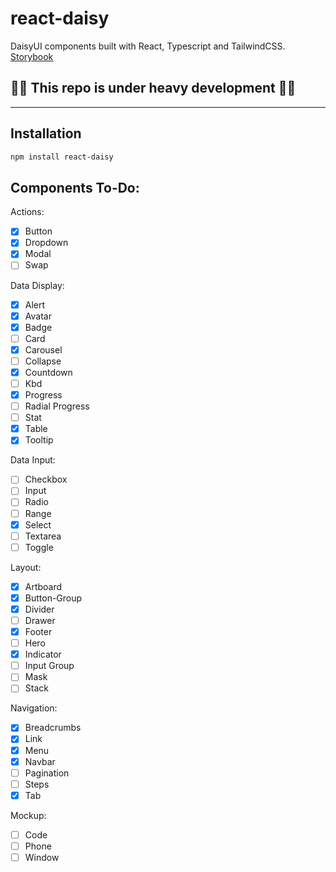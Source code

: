# react-daisy
DaisyUI components built with React, Typescript and TailwindCSS.
<a href="https://benjitrosch.github.io/react-daisyui/">Storybook</a>

## 🚧🚧 This repo is under heavy development 🚧🚧

----

## Installation

```bash
npm install react-daisy
```

## Components To-Do:

Actions:
- [x] Button
- [X] Dropdown
- [X] Modal
- [ ] Swap

Data Display:
- [x] Alert
- [X] Avatar
- [X] Badge
- [ ] Card
- [X] Carousel
- [ ] Collapse
- [X] Countdown
- [ ] Kbd
- [X] Progress
- [ ] Radial Progress
- [ ] Stat
- [X] Table
- [X] Tooltip

Data Input:
- [ ] Checkbox
- [ ] Input
- [ ] Radio
- [ ] Range
- [X] Select
- [ ] Textarea
- [ ] Toggle

Layout:
- [X] Artboard
- [x] Button-Group
- [X] Divider
- [ ] Drawer
- [X] Footer
- [ ] Hero
- [X] Indicator
- [ ] Input Group
- [ ] Mask
- [ ] Stack

Navigation:
- [X] Breadcrumbs
- [X] Link
- [X] Menu
- [X] Navbar
- [ ] Pagination
- [ ] Steps
- [X] Tab

Mockup:
- [ ] Code
- [ ] Phone
- [ ] Window